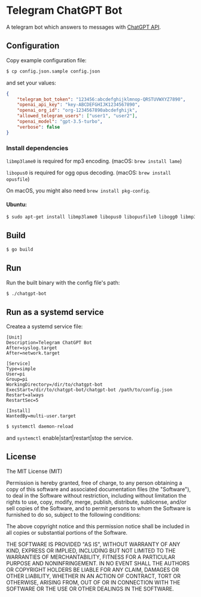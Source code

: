 # Telegram ChatGPT Bot

A telegram bot which answers to messages with [ChatGPT API](https://platform.openai.com/docs/api-reference/chat).

## Configuration

Copy example configuration file:

```bash
$ cp config.json.sample config.json
```

and set your values:

```json
{
    "telegram_bot_token": "123456:abcdefghijklmnop-QRSTUVWXYZ7890",
    "openai_api_key": "key-ABCDEFGHIJK1234567890",
    "openai_org_id": "org-1234567890abcdefghijk",
    "allowed_telegram_users": ["user1", "user2"],
    "openai_model": "gpt-3.5-turbo",
    "verbose": false
}
```

### Install dependencies

`libmp3lame0` is required for mp3 encoding. (macOS: `brew install lame`)

`libopus0` is required for ogg opus decoding. (macOS: `brew install opusfile`)

On macOS, you might also need `brew install pkg-config`.

#### Ubuntu:
```bash
$ sudo apt-get install libmp3lame0 libopus0 libopusfile0 libogg0 libmp3lame-dev libopusfile-dev
```

## Build

```bash
$ go build
```

## Run

Run the built binary with the config file's path:

```bash
$ ./chatgpt-bot
```

## Run as a systemd service

Createa a systemd service file:

```
[Unit]
Description=Telegram ChatGPT Bot
After=syslog.target
After=network.target

[Service]
Type=simple
User=pi
Group=pi
WorkingDirectory=/dir/to/chatgpt-bot
ExecStart=/dir/to/chatgpt-bot/chatgpt-bot /path/to/config.json
Restart=always
RestartSec=5

[Install]
WantedBy=multi-user.target
```

```bash
$ systemctl daemon-reload
```

and `systemctl` enable|start|restart|stop the service.

## License

The MIT License (MIT)

Permission is hereby granted, free of charge, to any person obtaining a copy
of this software and associated documentation files (the "Software"), to deal
in the Software without restriction, including without limitation the rights
to use, copy, modify, merge, publish, distribute, sublicense, and/or sell
copies of the Software, and to permit persons to whom the Software is
furnished to do so, subject to the following conditions:

The above copyright notice and this permission notice shall be included in all
copies or substantial portions of the Software.

THE SOFTWARE IS PROVIDED "AS IS", WITHOUT WARRANTY OF ANY KIND, EXPRESS OR
IMPLIED, INCLUDING BUT NOT LIMITED TO THE WARRANTIES OF MERCHANTABILITY,
FITNESS FOR A PARTICULAR PURPOSE AND NONINFRINGEMENT. IN NO EVENT SHALL THE
AUTHORS OR COPYRIGHT HOLDERS BE LIABLE FOR ANY CLAIM, DAMAGES OR OTHER
LIABILITY, WHETHER IN AN ACTION OF CONTRACT, TORT OR OTHERWISE, ARISING FROM,
OUT OF OR IN CONNECTION WITH THE SOFTWARE OR THE USE OR OTHER DEALINGS IN THE
SOFTWARE.

